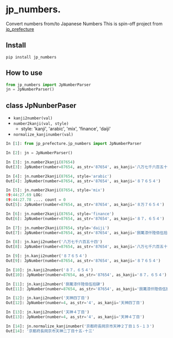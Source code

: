 # jp_numbers.
Convert numbers from/to Japanese Numbers
This is spin-off project from [jp_prefecture](https://pypi.org/project/jp-prefecture/)

## Install

`pip install jp_numbers`

## How to use

```python
from jp_numbers import JpNumberParser
jn = JpNumberParser()
```

## class JpNunberPaser

- `kanji2number(val)`
- `number2kanji(val, style)`
   - style: 'kanji', 'arabic', 'mix', 'finance', 'daiji'
- `normalize_kanjinumber(val)`

```python
In [1]: from jp_prefecture.jp_numbers import JpNumberParser

In [2]: jn = JpNumberParser()

In [3]: jn.number2kanji(87654)
Out[3]: JpNumber(number=87654, as_str='87654', as_kanji='八万七千六百五十四')

In [4]: jn.number2kanji(87654, style='arabic')
Out[4]: JpNumber(number=87654, as_str='87654', as_kanji='８７６５４')

In [5]: jn.number2kanji(87654, style='mix')
09:44:27.69 LOG:
09:44:27.78 .... count = 0
Out[5]: JpNumber(number=87654, as_str='87654', as_kanji='８万７６５４')

In [6]: jn.number2kanji(87654, style='finance')
Out[6]: JpNumber(number=87654, as_str='87654', as_kanji='８７，６５４')

In [7]: jn.number2kanji(87654, style='daiji')
Out[7]: JpNumber(number=87654, as_str='87654', as_kanji='捌萬漆仟陸佰伍拾肆')

In [8]: jn.kanji2number('八万七千六百五十四')
Out[8]: JpNumber(number=87654, as_str='87654', as_kanji='八万七千六百五十四')

In [9]: jn.kanji2number('８７６５４')
Out[9]: JpNumber(number=87654, as_str='87654', as_kanji='８７６５４')

In [10]: jn.kanji2number('８７，６５４')
Out[10]: JpNumber(number=87654, as_str='87654', as_kanji='８７，６５４')

In [11]: jn.kanji2number('捌萬漆仟陸佰伍拾肆')
Out[11]: JpNumber(number=87654, as_str='87654', as_kanji='捌萬漆仟陸佰伍拾肆')

In [12]: jn.kanji2number('天神四丁目')
Out[12]: JpNumber(number=4, as_str='4', as_kanji='天神四丁目')

In [13]: jn.kanji2number('天神４丁目')
Out[13]: JpNumber(number=4, as_str='4', as_kanji='天神４丁目')

In [14]: jn.normalize_kanjinumber('京都府長岡京市天神２丁目１５-１３')
Out[14]: '京都府長岡京市天神二丁目十五-十三'

```

